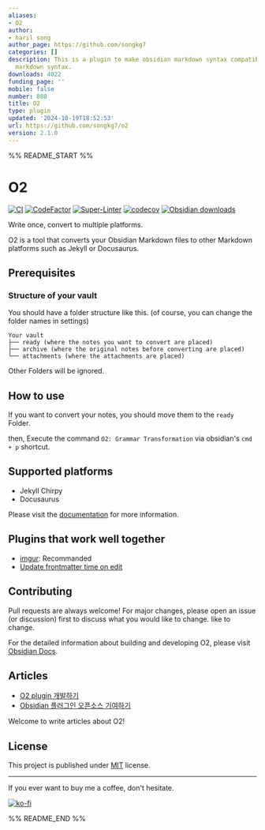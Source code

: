 ```yaml
---
aliases:
- O2
author:
- haril song
author_page: https://github.com/songkg7
categories: []
description: This is a plugin to make obsidian markdown syntax compatible with other
  markdown syntax.
downloads: 4022
funding_page: ''
mobile: false
number: 808
title: O2
type: plugin
updated: '2024-10-19T18:52:53'
url: https://github.com/songkg7/o2
version: 2.1.0
---
```


%% README_START %%

# O2

[![CI](https://github.com/songkg7/o2/actions/workflows/ci.yml/badge.svg)](https://github.com/songkg7/o2/actions/workflows/node.js.yml)
[![CodeFactor](https://www.codefactor.io/repository/github/songkg7/o2/badge)](https://www.codefactor.io/repository/github/songkg7/o2)
[![Super-Linter](https://github.com/songkg7/o2/actions/workflows/linter.yml/badge.svg)](https://github.com/marketplace/actions/super-linter)
[![codecov](https://codecov.io/gh/songkg7/o2/branch/main/graph/badge.svg?token=AYQGNW0SWR)](https://codecov.io/gh/songkg7/o2)
[![Obsidian downloads](https://img.shields.io/badge/dynamic/json?logo=Obsidian&color=%238b6cef&label=downloads&query=o2.downloads&url=https://raw.githubusercontent.com/obsidianmd/obsidian-releases/master/community-plugin-stats.json)][community-plugin]

[community-plugin]: https://obsidian.md/plugins?id=o2

Write once, convert to multiple platforms.

O2 is a tool that converts your Obsidian Markdown files to other Markdown platforms such as Jekyll or Docusaurus.

## Prerequisites

### Structure of your vault

You should have a folder structure like this. (of course, you can change the folder names in settings)

```text
Your vault
├── ready (where the notes you want to convert are placed)
├── archive (where the original notes before converting are placed)
└── attachments (where the attachments are placed)
```

Other Folders will be ignored.

## How to use

If you want to convert your notes, you should move them to the `ready` Folder.

then, Execute the command `O2: Grammar Transformation` via obsidian's `cmd + p` shortcut.

## Supported platforms

- Jekyll Chirpy
- Docusaurus

Please visit the [documentation](https://haril.dev/en/docs/category/o2) for more information.

## Plugins that work well together

- [imgur](https://github.com/gavvvr/obsidian-imgur-plugin): Recommanded
- [Update frontmatter time on edit](https://github.com/beaussan/update-time-on-edit-obsidian)

## Contributing

Pull requests are always welcome! For major changes, please open an issue (or discussion) first to discuss what you would like to change.
like to
change.

For the detailed information about building and developing O2,
please visit [Obsidian Docs](https://docs.obsidian.md/Plugins/Getting+started/Build+a+plugin).

## Articles

- [O2 plugin 개발하기](https://haril.dev/blog/2023/02/22/develop-obsidian-plugin)
- [Obsidian 플러그인 오픈소스 기여하기](https://l2hyunn.github.io/posts/Obsidian-%ED%94%8C%EB%9F%AC%EA%B7%B8%EC%9D%B8-%EC%98%A4%ED%94%88%EC%86%8C%EC%8A%A4-%EA%B8%B0%EC%97%AC%ED%95%98%EA%B8%B0/)

Welcome to write articles about O2!

## License

This project is published under [MIT](https://choosealicense.com/licenses/mit/) license.

---

If you ever want to buy me a coffee, don't hesitate.

[![ko-fi](https://ko-fi.com/img/githubbutton_sm.svg)](https://ko-fi.com/V7V8KX38Q)



%% README_END %%